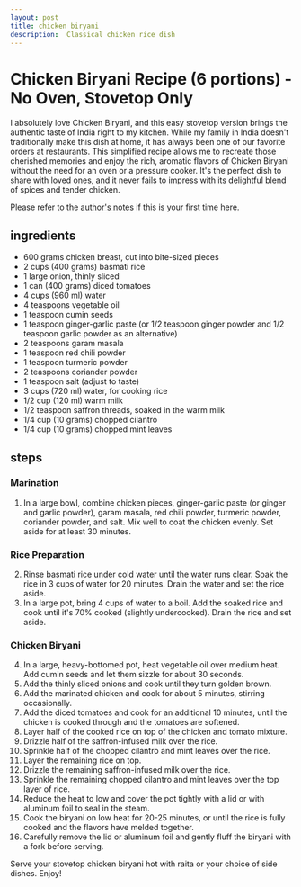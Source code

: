 ```yaml
---
layout: post
title: chicken biryani
description:  Classical chicken rice dish
---
```

# Chicken Biryani Recipe (6 portions) - No Oven, Stovetop Only

I absolutely love Chicken Biryani, and this easy stovetop version brings the authentic taste of India right to my kitchen. While my family in India doesn't traditionally make this dish at home, it has always been one of our favorite orders at restaurants. This simplified recipe allows me to recreate those cherished memories and enjoy the rich, aromatic flavors of Chicken Biryani without the need for an oven or a pressure cooker. It's the perfect dish to share with loved ones, and it never fails to impress with its delightful blend of spices and tender chicken.

Please refer to the [author's notes](https://nchahare.github.io/blog/2022/cooking/) if this is your first time here.


## ingredients

-   600 grams chicken breast, cut into bite-sized pieces
-   2 cups (400 grams) basmati rice
-   1 large onion, thinly sliced
-   1 can (400 grams) diced tomatoes
-   4 cups (960 ml) water
-   4 teaspoons vegetable oil
-   1 teaspoon cumin seeds
-   1 teaspoon ginger-garlic paste (or 1/2 teaspoon ginger powder and 1/2 teaspoon garlic powder as an alternative)
-   2 teaspoons garam masala
-   1 teaspoon red chili powder
-   1 teaspoon turmeric powder
-   2 teaspoons coriander powder
-   1 teaspoon salt (adjust to taste)
-   3 cups (720 ml) water, for cooking rice
-   1/2 cup (120 ml) warm milk
-   1/2 teaspoon saffron threads, soaked in the warm milk
-   1/4 cup (10 grams) chopped cilantro
-   1/4 cup (10 grams) chopped mint leaves

## steps

### Marination

1.  In a large bowl, combine chicken pieces, ginger-garlic paste (or ginger and garlic powder), garam masala, red chili powder, turmeric powder, coriander powder, and salt. Mix well to coat the chicken evenly. Set aside for at least 30 minutes.

### Rice Preparation

2.  Rinse basmati rice under cold water until the water runs clear. Soak the rice in 3 cups of water for 20 minutes. Drain the water and set the rice aside.
3.  In a large pot, bring 4 cups of water to a boil. Add the soaked rice and cook until it's 70% cooked (slightly undercooked). Drain the rice and set aside.
    

### Chicken Biryani

4.  In a large, heavy-bottomed pot, heat vegetable oil over medium heat. Add cumin seeds and let them sizzle for about 30 seconds.
5.  Add the thinly sliced onions and cook until they turn golden brown.
6.  Add the marinated chicken and cook for about 5 minutes, stirring occasionally.
7.  Add the diced tomatoes and cook for an additional 10 minutes, until the chicken is cooked through and the tomatoes are softened.
8.  Layer half of the cooked rice on top of the chicken and tomato mixture.
9.  Drizzle half of the saffron-infused milk over the rice.
10.  Sprinkle half of the chopped cilantro and mint leaves over the rice.
11.  Layer the remaining rice on top.
12.  Drizzle the remaining saffron-infused milk over the rice.
13.  Sprinkle the remaining chopped cilantro and mint leaves over the top layer of rice.
14.  Reduce the heat to low and cover the pot tightly with a lid or with aluminum foil to seal in the steam.
15.  Cook the biryani on low heat for 20-25 minutes, or until the rice is fully cooked and the flavors have melded together.
16.  Carefully remove the lid or aluminum foil and gently fluff the biryani with a fork before serving.
    

Serve your stovetop chicken biryani hot with raita or your choice of side dishes. Enjoy!